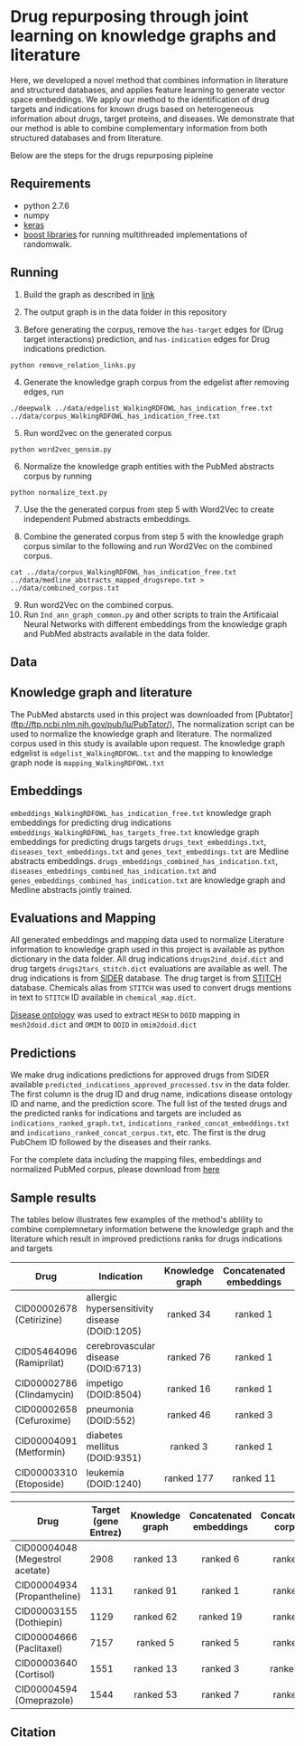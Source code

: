 # Drug repurposing through joint learning on knowledge graphs and literature

Here, we developed a novel method that combines
  information in literature and structured databases, and applies
  feature learning to generate vector space embeddings. We apply our
  method to the identification of drug targets and indications for
  known drugs based on heterogeneous information about drugs, target
  proteins, and diseases.  We demonstrate that our method is able to
  combine complementary information from both structured databases and
  from literature.

Below are the steps for the drugs repurposing pipleine

## Requirements
* python 2.7.6
* numpy 
* [keras](https://keras.io/)
* [boost libraries](https://www.boost.org/) for running multithreaded implementations of randomwalk.


## Running

1. Build the graph as described in [link](https://academic.oup.com/bioinformatics/article/3760100/Neuro-symbolic-representation-learning-on)

2. The output graph is in the data folder in this repository

3. Before generating the corpus, remove the `has-target` edges for (Drug target interactions) prediction, and `has-indication` edges for Drug indications prediction.

~~~~
python remove_relation_links.py
~~~~
4. Generate the knowledge graph corpus from the edgelist after removing edges, run

~~~~
./deepwalk ../data/edgelist_WalkingRDFOWL_has_indication_free.txt ../data/corpus_WalkingRDFOWL_has_indication_free.txt
~~~~

5. Run word2vec on the generated corpus
~~~~
python word2vec_gensim.py
~~~~

6. Normalize the knowledge graph entities with the PubMed abstracts corpus by running
~~~~
python normalize_text.py
~~~~
7. Use the the generated corpus from step 5 with Word2Vec to create independent Pubmed abstracts embeddings. 

8. Combine the generated corpus from step 5 with the knowledge graph corpus similar to the following and run Word2Vec on the combined corpus.

~~~~
cat ../data/corpus_WalkingRDFOWL_has_indication_free.txt ../data/medline_abstracts_mapped_drugsrepo.txt > ../data/combined_corpus.txt
~~~~
9. Run word2Vec on the combined corpus.
10. Run `Ind_ann_graph_common.py` and other scripts to train the Artificaial Neural Networks with different embeddings from the knowledge graph and PubMed abstracts available in the data folder.

## Data
## Knowledge graph and literature
The PubMed abstarcts used in this project was downloaded from [Pubtator] (ftp://ftp.ncbi.nlm.nih.gov/pub/lu/PubTator/), The normalization script can be used to normalize the knowledge graph and literature. The normalized corpus used in this study is available upon request. 
The knowledge graph edgelist is `edgelist_WalkingRDFOWL.txt` and the mapping to knowledge graph node is `mapping_WalkingRDFOWL.txt`

## Embeddings
`embeddings_WalkingRDFOWL_has_indication_free.txt` knowledge graph embeddings for predicting drug indications
`embeddings_WalkingRDFOWL_has_targets_free.txt` knowledge graph embeddings for predicting drugs targets 
`drugs_text_embeddings.txt`, `diseases_text_embeddings.txt` and `genes_text_embeddings.txt` are Medline abstracts embeddings.
`drugs_embeddings_combined_has_indication.txt`, `diseases_embeddings_combined_has_indication.txt` and `genes_embeddings_combined_has_indication.txt` are knowledge graph and Medline abstracts jointly trained.
## Evaluations and Mapping
  All generated embeddings and mapping data used to normalize Literature information to knowledge graph used in this project is available as python dictionary in the data folder. All drug indications `drugs2ind_doid.dict` and drug targets `drugs2tars_stitch.dict` evaluations are available as well.
The drug indications is from [SIDER](http://sideeffects.embl.de/) database. The drug target is from [STITCH](http://stitch.embl.de/) database. Chemicals alias from `STITCH` was used to convert drugs mentions in text to `STITCH` ID available in `chemical_map.dict`.

[Disease ontology](http://www.obofoundry.org/ontology/doid.html) was used to extract `MESH` to `DOID` mapping in `mesh2doid.dict` and `OMIM` to `DOID` in `omim2doid.dict`

## Predictions
We make drug indications predictions for approved drugs from SIDER available `predicted_indications_approved_processed.tsv` in the data folder.
The first column is the drug ID and drug name, indications disease ontology ID and name, and the prediction score. The full list of the tested drugs and the predicted ranks for indications and targets are included as `indications_ranked_graph.txt`, `indications_ranked_concat_embeddings.txt` and `indications_ranked_concat_corpus.txt`, etc.
The first is the drug PubChem ID followed by the diseases and their ranks.

For the complete data including the mapping files, embeddings and normalized PubMed corpus, please download from [here](http://bio2vec.net/data/drug-embeddings/)

## Sample results
 The tables below illustrates few examples of the method's ablility to combine complemnetary information betwene the knowledge graph and the literature which result in improved predictions ranks for drugs indications and targets

 | Drug 	   | Indication  | Knowledge graph | Concatenated embeddings | Concatenated corpora  |
 | --------------- | ----------- |:---------------:|:------------:|:--------------:|
 | CID00002678 (Cetirizine) |  allergic hypersensitivity disease (DOID:1205) | ranked 34 | ranked 1 | ranked 10 |
 | CID05464096	(Ramiprilat) | cerebrovascular disease (DOID:6713) | ranked 76 | ranked 1  | ranked 3 |
 | CID00002786 (Clindamycin) |impetigo (DOID:8504) | ranked 16 | ranked 1 | ranked 1 |
 | CID00002658 (Cefuroxime)  | pneumonia (DOID:552) | ranked 46 | ranked 3 | ranked 1 |
 | CID00004091 (Metformin) | diabetes mellitus (DOID:9351) | ranked 3 | ranked 1 | ranked 3 | 
 | CID00003310 (Etoposide) |  leukemia (DOID:1240) | ranked 177 | ranked 11 | ranked 1 | 

 | Drug 	   | Target (gene Entrez)  | Knowledge graph | Concatenated embeddings | Concatenated corpora  |
 | --------------- | ----------- |:---------------:|:------------:|:--------------:|
 | CID00004048 (Megestrol acetate) | 2908 | ranked 13  | ranked 6  | ranked 4      |
 | CID00004934 (Propantheline)     | 1131 | ranked 91  | ranked 1  |  ranked 1     |
 | CID00003155 (Dothiepin) | 1129 | ranked 62 | ranked 19 | ranked 1|
 | CID00004666 (Paclitaxel) | 7157 |  ranked 5 | ranked 5  | ranked 2  |
 | CID00003640 (Cortisol)   | 1551 | ranked 13 | ranked 3  | ranked 10  |  
 | CID00004594 (Omeprazole) | 1544 | ranked 53 | ranked 7 | ranked 2 | 


## Citation 


